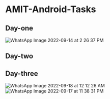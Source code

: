 # AMIT-Android-Tasks

## Day-one

![WhatsApp Image 2022-09-14 at 2 26 37 PM](https://user-images.githubusercontent.com/61332730/190153120-a03beae5-b9a7-4eb2-aead-06351667a778.jpeg)

## Day-two


## Day-three

![WhatsApp Image 2022-09-18 at 12 12 26 AM](https://user-images.githubusercontent.com/61332730/190878026-396b8b11-da9b-4200-833c-2b369b5feb96.jpeg)
![WhatsApp Image 2022-09-17 at 11 38 31 PM](https://user-images.githubusercontent.com/61332730/190878027-88ebd270-33fe-42b0-868a-1799d8a225cb.jpeg)
